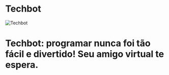 # Techbot
![Techbot]()
<h1>Techbot: programar nunca foi tão fácil e divertido! Seu amigo virtual te espera.<h1>
